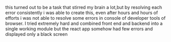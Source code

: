 this turned out to be a task that stirred my brain a lot,but by resolving each error consistently i was able to create this, even after hours and hours of efforts i was not able to resolve some errors in console of developer tools of browser.
                                                                                        I tried extremely hard and combined front end and backend into a single working module but the react app somehow had few errors and displayed only a black screen
